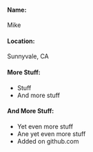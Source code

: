 #### Name:
Mike

#### Location:
Sunnyvale, CA

#### More Stuff:
- Stuff
- And more stuff

#### And More Stuff:
- Yet even more stuff
- Ane yet even more stuff
- Added on github.com

